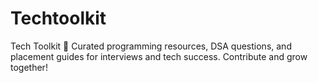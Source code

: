 # Techtoolkit
Tech Toolkit 🚀 Curated programming resources, DSA questions, and placement guides for interviews and tech success. Contribute and grow together!
